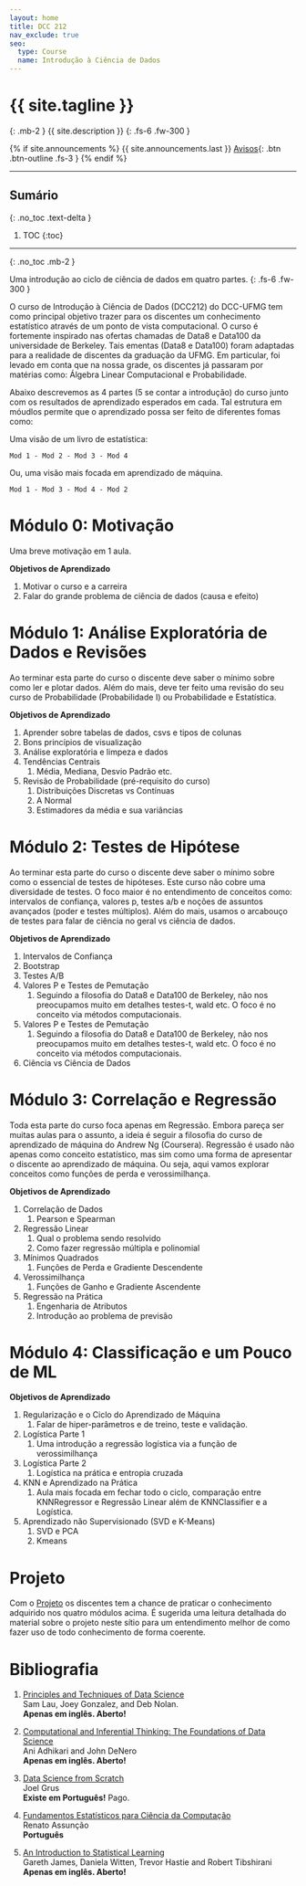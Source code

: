 ```yaml
---
layout: home
title: DCC 212
nav_exclude: true
seo:
  type: Course
  name: Introdução à Ciência de Dados
---
```


# {{ site.tagline }}
{: .mb-2 }
{{ site.description }}
{: .fs-6 .fw-300 }

{% if site.announcements %}
{{ site.announcements.last }}
[Avisos](announcements.md){: .btn .btn-outline .fs-3 }
{% endif %}

---

## Sumário
{: .no_toc .text-delta }

1. TOC
{:toc}

---

{: .no_toc .mb-2 }

Uma introdução ao ciclo de ciência de dados em quatro partes.
{: .fs-6 .fw-300 }

O curso de Introdução à Ciência de Dados (DCC212) do DCC-UFMG tem como
principal objetivo trazer para os discentes um conhecimento estatístico através
de um ponto de vista computacional. O curso é fortemente inspirado nas ofertas
chamadas de Data8 e Data100 da universidade de Berkeley. Tais ementas (Data8 e
Data100) foram adaptadas para a realidade de discentes da graduação da UFMG. Em
particular, foi levado em conta que na nossa grade, os discentes já passaram
por matérias como: Álgebra Linear Computacional e Probabilidade.

Abaixo descrevemos as 4 partes (5 se contar a introdução) do curso junto com os
resultados de aprendizado esperados em cada. Tal estrutura em móudlos permite
que o aprendizado possa ser feito de diferentes fomas como:

Uma visão de um livro de estatística:
```
Mod 1 - Mod 2 - Mod 3 - Mod 4
```

Ou, uma visão mais focada em aprendizado de máquina.
```
Mod 1 - Mod 3 - Mod 4 - Mod 2
```

# Módulo 0: Motivação

Uma breve motivação em 1 aula.

**Objetivos de Aprendizado**

1. Motivar o curso e a carreira
1. Falar do grande problema de ciência de dados (causa e efeito)

# Módulo 1: Análise Exploratória de Dados e Revisões

Ao terminar esta parte do curso o discente deve saber o mínimo sobre como ler e
plotar dados. Além do mais, deve ter feito uma revisão do seu curso de
Probabilidade (Probabilidade I) ou Probabilidade e Estatística.

**Objetivos de Aprendizado**

1. Aprender sobre tabelas de dados, csvs e tipos de colunas
1. Bons princípios de visualização
1. Análise exploratória e limpeza e dados
1. Tendências Centrais
    1. Média, Mediana, Desvio Padrão etc.
1. Revisão de Probabilidade (pré-requisito do curso)
    1. Distribuições Discretas vs Contínuas
    1. A Normal
    1. Estimadores da média e sua variâncias

# Módulo 2: Testes de Hipótese

Ao terminar esta parte do curso o discente deve saber o mínimo sobre como o
essencial de testes de hipóteses. Este curso não cobre uma diversidade de
testes. O foco maior é no entendimento de conceitos como: intervalos de
confiança, valores p, testes a/b e noções de assuntos avançados (poder e testes
múltiplos). Além do mais, usamos o arcabouço de testes para falar de ciência no
geral vs ciência de dados.

**Objetivos de Aprendizado**

1. Intervalos de Confiança
1. Bootstrap
1. Testes A/B
1. Valores P e Testes de Pemutação
    1. Seguindo a filosofia do Data8 e Data100 de Berkeley, não nos preocupamos muito em detalhes testes-t, wald etc.
       O foco é no conceito via métodos computacionais.
1. Valores P e Testes de Pemutação
    1. Seguindo a filosofia do Data8 e Data100 de Berkeley, não nos preocupamos muito em detalhes testes-t, wald etc.
       O foco é no conceito via métodos computacionais.
1. Ciência vs Ciência de Dados

# Módulo 3: Correlação e Regressão

Toda esta parte do curso foca apenas em Regressão. Embora pareça ser muitas
aulas para o assunto, a ideia é seguir a filosofia do curso de aprendizado de
máquina do Andrew Ng (Coursera). Regressão é usado não apenas como conceito
estatístico, mas sim como uma forma de apresentar o discente ao aprendizado de
máquina. Ou seja, aqui vamos explorar conceitos como funções de perda e
verossimilhança.

**Objetivos de Aprendizado**

1. Correlação de Dados
    1. Pearson e Spearman
1. Regressão Linear
    1. Qual o problema sendo resolvido
    1. Como fazer regressão múltipla e polinomial
1. Mínimos Quadrados
    1. Funções de Perda e Gradiente Descendente
1. Verossimilhança
   1. Funções de Ganho e Gradiente Ascendente
1. Regressão na Prática
    1. Engenharia de Atributos
    1. Introdução ao problema de previsão

# Módulo 4: Classificação e um Pouco de ML

**Objetivos de Aprendizado**

1. Regularização e o Ciclo do Aprendizado de Máquina
    1. Falar de hiper-parâmetros e de treino, teste e validação.
1. Logística Parte 1
    1. Uma introdução a regressão logística via a função de verossimilhança
1. Logística Parte 2
    1. Logística na prática e entropia cruzada
1. KNN e Aprendizado na Prática
    1. Aula mais focada em fechar todo o ciclo, comparação entre KNNRegressor e
     Regressão Linear além de KNNClassifier e a Logística.
1. Aprendizado não Supervisionado (SVD e K-Means)
    1. SVD e PCA
    1. Kmeans

# Projeto

Com o [Projeto](/projeto) os discentes tem a chance de praticar o conhecimento
adquirido nos quatro módulos acima. É sugerida uma leitura detalhada do
material sobre o projeto neste sítio para um entendimento melhor de como
fazer uso de todo conhecimento de forma coerente.

# Bibliografia

  1. [Principles and Techniques of Data Science](https://www.textbook.ds100.org/) <br>
      Sam Lau, Joey Gonzalez, and Deb Nolan. <br>
     **Apenas em inglês. Aberto!**

  1. [Computational and Inferential Thinking: The Foundations of Data Science](http://www.inferentialthinking.com/) <br>
     Ani Adhikari and John DeNero <br>
     **Apenas em inglês. Aberto!**

  1. [Data Science from Scratch](http://shop.oreilly.com/product/0636920033400.do) <br>
     Joel Grus  <br>
     **Existe em Português!** Pago.

  1. [Fundamentos Estatísticos para Ciência da Computação](http://homepages.dcc.ufmg.br/~assuncao/EstatCC/FECD.pdf) <br>
     Renato Assunção <br>
     **Português**

  1. [An Introduction to Statistical Learning](www-bcf.usc.edu/~gareth/ISL/) <br>
      Gareth James, Daniela Witten, Trevor Hastie and Robert Tibshirani <br>
     **Apenas em inglês. Aberto!**
